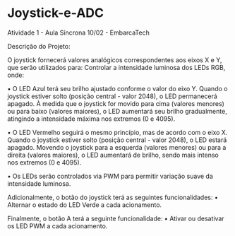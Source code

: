 # Joystick-e-ADC
Atividade 1 - Aula Síncrona 10/02 - EmbarcaTech

Descrição do Projeto:

O joystick fornecerá valores analógicos correspondentes aos eixos X e Y, que serão utilizados para:
Controlar a intensidade luminosa dos LEDs RGB, onde:

• O LED Azul terá seu brilho ajustado conforme o valor do eixo Y. Quando o joystick estiver solto
(posição central - valor 2048), o LED permanecerá apagado. À medida que o joystick for movido para
cima (valores menores) ou para baixo (valores maiores), o LED aumentará seu brilho gradualmente,
atingindo a intensidade máxima nos extremos (0 e 4095).

• O LED Vermelho seguirá o mesmo princípio, mas de acordo com o eixo X. Quando o joystick estiver
solto (posição central - valor 2048), o LED estará apagado. Movendo o joystick para a esquerda
(valores menores) ou para a direita (valores maiores), o LED aumentará de brilho, sendo mais intenso
nos extremos (0 e 4095).

• Os LEDs serão controlados via PWM para permitir variação suave da intensidade luminosa.

Adicionalmente, o botão do joystick terá as seguintes funcionalidades:
• Alternar o estado do LED Verde a cada acionamento.

Finalmente, o botão A terá a seguinte funcionalidade:
• Ativar ou desativar os LED PWM a cada acionamento.

